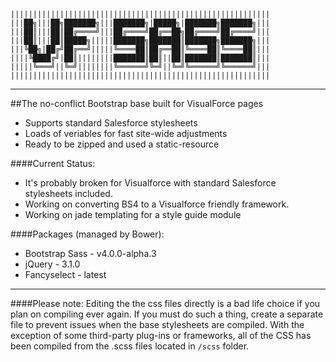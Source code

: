     ||||||||||||||||||||||||||||||||||||||||||||||||||||||||||
    |||██╗|||██╗███████╗|||███████╗|█████╗|███████╗███████╗|||
    |||██║|||██║██╔════╝|||██╔════╝██╔══██╗██╔════╝██╔════╝|||
    |||██║|||██║█████╗|||||███████╗███████║███████╗███████╗|||
    |||╚██╗|██╔╝██╔══╝|||||╚════██║██╔══██║╚════██║╚════██║|||
    ||||╚████╔╝|██║||||||||███████║██║||██║███████║███████║|||
    |||||╚═══╝||╚═╝||||||||╚══════╝╚═╝||╚═╝╚══════╝╚══════╝|||
    ||||||||||||||||||||||||||||||||||||||||||||||||||||||||||
---

##The no-conflict Bootstrap base built for VisualForce pages

+ Supports standard Salesforce stylesheets
+ Loads of veriables for fast site-wide adjustments
+ Ready to be zipped and used a static-resource


####Current Status:
+ It's probably broken for Visualforce with standard Salesforce stylesheets included.
+ Working on converting BS4 to a Visualforce friendly framework.
+ Working on jade templating for a style guide module


####Packages (managed by Bower):
+ Bootstrap Sass - v4.0.0-alpha.3
+ jQuery - 3.1.0
+ Fancyselect - latest


---

####Please note: Editing the the css files directly is a bad life choice if you plan on compiling ever again.
If you must do such a thing, create a separate file to prevent issues when the base stylesheets are compiled.
With the exception of some third-party plug-ins or frameworks, all of the CSS has been compiled from the .scss files located in `/scss` folder.





